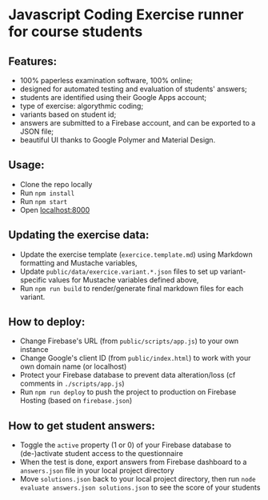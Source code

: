 Javascript Coding Exercise runner for course students
=====================================================

Features:
---------

- 100% paperless examination software, 100% online;
- designed for automated testing and evaluation of students' answers;
- students are identified using their Google Apps account;
- type of exercise: algorythmic coding;
- variants based on student id;
- answers are submitted to a Firebase account, and can be exported to a JSON file;
- beautiful UI thanks to Google Polymer and Material Design.

Usage:
------

- Clone the repo locally
- Run `npm install`
- Run `npm start`
- Open [localhost:8000](http://localhost:8000)

Updating the exercise data:
---------------------------

- Update the exercise template (`exercice.template.md`) using Markdown formatting and Mustache variables,
- Update `public/data/exercice.variant.*.json` files to set up variant-specific values for Mustache variables defined above,
- Run `npm run build` to render/generate final markdown files for each variant.

How to deploy:
--------------

- Change Firebase's URL (from `public/scripts/app.js`) to your own instance
- Change Google's client ID (from `public/index.html`) to work with your own domain name (or localhost)
- Protect your Firebase database to prevent data alteration/loss (cf comments in `./scripts/app.js`)
- Run `npm run deploy` to push the project to production on Firebase Hosting (based on `firebase.json`)

How to get student answers:
---------------------------

- Toggle the `active` property (1 or 0) of your Firebase database to (de-)activate student access to the questionnaire
- When the test is done, export answers from Firebase dashboard to a `answers.json` file in your local project directory
- Move `solutions.json` back to your local project directory, then run `node evaluate answers.json solutions.json` to see the score of your students
